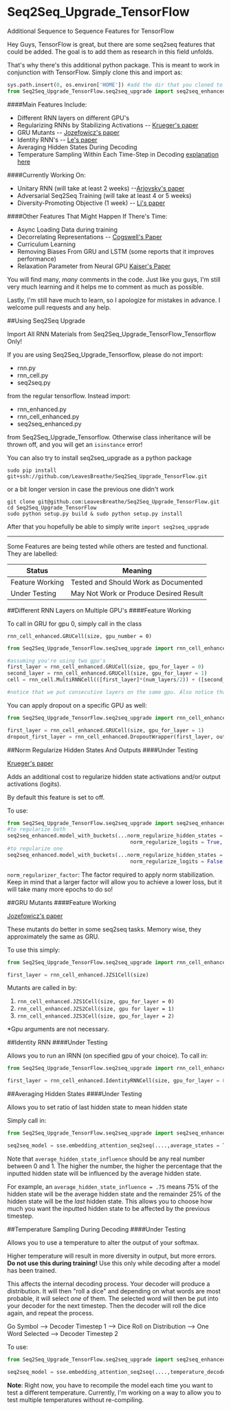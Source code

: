 # Seq2Seq_Upgrade_TensorFlow
Additional Sequence to Sequence Features for TensorFlow

Hey Guys, TensorFlow is great, but there are some seq2seq features that could be added. The goal is to add them as research in this field unfolds.

That's why there's this additional python package. This is meant to work in conjunction with TensorFlow. Simply clone this and import as:

```python
sys.path.insert(0, os.environ['HOME']) #add the dir that you cloned to
from Seq2Seq_Upgrade_TensorFlow.seq2seq_upgrade import seq2seq_enhanced, rnn_cell_enhanced
```

####Main Features Include:

- Different RNN layers on different GPU's
- Regularizing RNNs by Stabilizing Activations -- [Krueger's paper](http://arxiv.org/pdf/1511.08400.pdf)
- GRU Mutants -- [Jozefowicz's paper](http://www.jmlr.org/proceedings/papers/v37/jozefowicz15.pdf)
- Identity RNN's -- [Le's paper](http://arxiv.org/pdf/1504.00941v2.pdf)
- Averaging Hidden States During Decoding
- Temperature Sampling Within Each Time-Step in Decoding [explanation here](https://www.reddit.com/r/MachineLearning/comments/3vzlzz/reproducing_a_neural_conversational_model_in_torch/)

####Currently Working On:

- Unitary RNN (will take at least 2 weeks) --[Arjovsky's paper](http://arxiv.org/abs/1511.06464v2.pdf)
- Adversarial Seq2Seq Training (will take at least 4 or 5 weeks)
- Diversity-Promoting Objective (1 week) -- [Li's paper](http://arxiv.org/pdf/1510.03055v1.pdf)




####Other Features That Might Happen If There's Time:

- Async Loading Data during training 
- Decorrelating Representations -- [Cogswell's Paper](http://arxiv.org/pdf/1511.06068v1.pdf)
- Curriculum Learning 
- Removing Biases From GRU and LSTM (some reports that it improves performance)
- Relaxation Parameter from Neural GPU [Kaiser's Paper](http://arxiv.org/pdf/1511.08228v1.pdf)

You will find many, *many* comments in the code. Just like you guys, I'm still very much learning and it helps me to comment as much as possible. 

Lastly, I'm still have much to learn, so I apologize for mistakes in advance. I welcome pull requests and any help. 


##Using Seq2Seq Upgrade

Import All RNN Materials from Seq2Seq_Upgrade_TensorFlow_Tensorflow Only!

If you are using Seq2Seq_Upgrade_Tensorflow, please do not import:
- rnn.py
- rnn_cell.py
- seq2seq.py

from the regular tensorflow. Instead import:

- rnn_enhanced.py
- rnn_cell_enhanced.py
- seq2seq_enhanced.py

from Seq2Seq_Upgrade_Tensorflow. Otherwise class inheritance will be thrown off, and you will get an `isinstance` error!

You can also try to install seq2seq_upgrade as a python package

    sudo pip install git+ssh://github.com/LeavesBreathe/Seq2Seq_Upgrade_TensorFlow.git

or a bit longer version in case the previous one didn't work

    git clone git@github.com:LeavesBreathe/Seq2Seq_Upgrade_TensorFlow.git
    cd Seq2Seq_Upgrade_TensorFlow
    sudo python setup.py build & sudo python setup.py install
    
After that you hopefully be able to simply write `import seq2seq_upgrade`

------
Some Features are being tested while others are tested and functional. They are labelled:

Status | Meaning
------------- | -------------
Feature Working  | Tested and Should Work as Documented
Under Testing  | May Not Work or Produce Desired Result


##Different RNN Layers on Multiple GPU's
####Feature Working

To call in GRU for gpu 0, simply call in the class

`rnn_cell_enhanced.GRUCell(size, gpu_number = 0)`


```python      
from Seq2Seq_Upgrade_TensorFlow.seq2seq_upgrade import rnn_cell_enhanced

#assuming you're using two gpu's
first_layer = rnn_cell_enhanced.GRUCell(size, gpu_for_layer = 0)
second_layer = rnn_cell_enhanced.GRUCell(size, gpu_for_layer = 1)
cell = rnn_cell.MultiRNNCell(([first_layer]*(num_layers/2)) + ([second_layer]*(num_layers/2)))

#notice that we put consecutive layers on the same gpu. Also notice that you need to use an even number of layers.
```

You can apply dropout on a specific GPU as well:

```python
from Seq2Seq_Upgrade_TensorFlow.seq2seq_upgrade import rnn_cell_enhanced

first_layer = rnn_cell_enhanced.GRUCell(size, gpu_for_layer = 1)
dropout_first_layer = rnn_cell_enhanced.DropoutWrapper(first_layer, output_keep_prob = 0.80, gpu_for_layer = 1)
```


##Norm Regularize Hidden States And Outputs
####Under Testing

[Krueger's paper](http://arxiv.org/pdf/1511.08400.pdf)

Adds an additional cost to regularize hidden state activations and/or output activations (logits).

By default this feature is set to off. 

To use:

```python      
from Seq2Seq_Upgrade_TensorFlow.seq2seq_upgrade import seq2seq_enhanced
#to regularize both
seq2seq_enhanced.model_with_buckets(...norm_regularize_hidden_states = True, 
										norm_regularize_logits = True, norm_regularize_factor = 50)
#to regularize one
seq2seq_enhanced.model_with_buckets(...norm_regularize_hidden_states = True, 
										norm_regularize_logits = False, norm_regularize_factor = 50)
```

`norm_regularizer_factor`: The factor required to apply norm stabilization. Keep 
in mind that a larger factor will allow you to achieve a lower loss, but it will take
many more epochs to do so!


##GRU Mutants
####Feature Working

[Jozefowicz's paper](http://www.jmlr.org/proceedings/papers/v37/jozefowicz15.pdf)

These mutants do better in some seq2seq tasks. Memory wise, they approximately the same as GRU.

To use this simply:

```python
from Seq2Seq_Upgrade_TensorFlow.seq2seq_upgrade import rnn_cell_enhanced

first_layer = rnn_cell_enhanced.JZS1Cell(size)
```
Mutants are called in by:

1. `rnn_cell_enhanced.JZS1Cell(size, gpu_for_layer = 0)`
2. `rnn_cell_enhanced.JZS2Cell(size, gpu for layer = 1)`
3. `rnn_cell_enhanced.JZS3Cell(size, gpu_for_layer = 2)`

*Gpu arguments are not necessary. 


##Identity RNN
####Under Testing

Allows you to run an IRNN (on specified gpu of your choice). To call in:

```python
from Seq2Seq_Upgrade_TensorFlow.seq2seq_upgrade import rnn_cell_enhanced

first_layer = rnn_cell_enhanced.IdentityRNNCell(size, gpu_for_layer = 0)
```


##Averaging Hidden States
####Under Testing

Allows you to set ratio of last hidden state to mean hidden state

Simply call in:

```python
from Seq2Seq_Upgrade_TensorFlow.seq2seq_upgrade import seq2seq_enhanced as sse

seq2seq_model = sse.embedding_attention_seq2seq(....,average_states = True, average_hidden_state_influence = 0.5)
```

Note that `average_hidden_state_influence` should be any real number between 0 and 1. The higher the number, the higher the percentage that the inputted hidden state will be influenced by the average hidden state.

For example, an `average_hidden_state_influence = .75` means 75% of the hidden state will be the average hidden state and the remainder 25% of the hidden state will be the *last* hidden state. This allows you to choose how much you want the inputted hidden state to be affected by the previous timestep. 



##Temperature Sampling During Decoding
####Under Testing

Allows you to use a temperature to alter the output of your softmax. 

Higher temperature will result in more diversity in output, but more errors. **Do not use this during training!** Use this only while decoding after a model has been trained. 

This affects the internal decoding process. Your decoder will produce a distribution. It will then "roll a dice"
and depending on what words are most probable, it will select *one* of them. The selected word will then be put into your decoder
for the next timestep. Then the decoder will roll the dice again, and repeat the process.

Go Symbol --> Decoder Timestep 1 --> Dice Roll on Distribution --> One Word Selected --> Decoder Timestep 2

To use:

```python
from Seq2Seq_Upgrade_TensorFlow.seq2seq_upgrade import seq2seq_enhanced as sse

seq2seq_model = sse.embedding_attention_seq2seq(....,temperature_decode = True, temperature = 1.0)
```

**Note**: Right now, you have to recompile the model each time you want to test a different temperature. Currently,
I'm working on a way to allow you to test multiple temperatures without re-compiling. 



